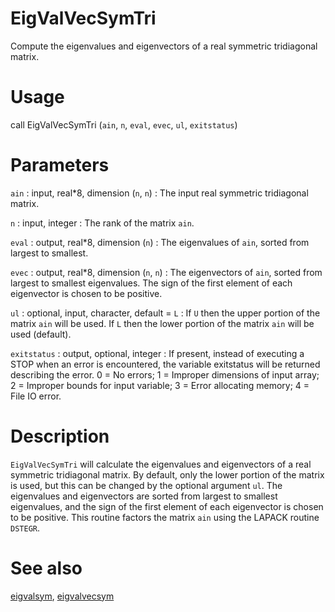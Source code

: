 # EigValVecSymTri  

Compute the eigenvalues and eigenvectors of a real symmetric tridiagonal matrix.

# Usage

call EigValVecSymTri (`ain`, `n`, `eval`, `evec`, `ul`, `exitstatus`)

# Parameters

`ain` : input, real\*8, dimension (`n`, `n`)
:   The input real symmetric tridiagonal matrix.

`n` : input, integer
:   The rank of the matrix `ain`.

`eval` : output, real\*8, dimension (`n`)
:   The eigenvalues of `ain`, sorted from largest to smallest.

`evec` : output, real\*8, dimension (`n`, `n`)
:   The eigenvectors of `ain`, sorted from largest to smallest eigenvalues. The sign of the first element of each eigenvector is chosen to be positive.

`ul` : optional, input, character, default = `L`
:   If `U` then the upper portion of the matrix `ain` will be used. If `L` then the lower portion of the matrix `ain` will be used (default).

`exitstatus` : output, optional, integer
:   If present, instead of executing a STOP when an error is encountered, the variable exitstatus will be returned describing the error. 0 = No errors; 1 = Improper dimensions of input array; 2 = Improper bounds for input variable; 3 = Error allocating memory; 4 = File IO error.

# Description

`EigValVecSymTri` will calculate the eigenvalues and eigenvectors of a real symmetric tridiagonal matrix. By default, only the lower portion of the matrix is used, but this can be changed by the optional argument `ul`. The eigenvalues and eigenvectors are sorted from largest to smallest eigenvalues, and the sign of the first element of each eigenvector is chosen to be positive. This routine factors the matrix `ain` using the LAPACK routine `DSTEGR`.

# See also

[eigvalsym](eigvalsym.html), [eigvalvecsym](eigvalvecsym.html)
